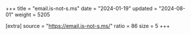 +++
title = "email.is-not-s.ms"
date = "2024-01-19"
updated = "2024-08-01"
weight = 5205

[extra]
source = "https://email.is-not-s.ms/"
ratio = 86
size = 5
+++
